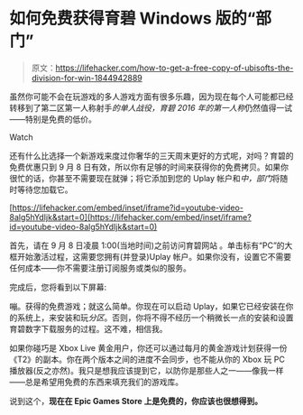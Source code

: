 # 如何免费获得育碧 Windows 版的“部门”

> 原文：<https://lifehacker.com/how-to-get-a-free-copy-of-ubisofts-the-division-for-win-1844942889>

虽然你可能不会在玩游戏的多人游戏方面有很多乐趣，因为现在每个人可能都已经转移到了第二区第一人称射手*的单人战役，育碧 2016 年的第一人称*仍然值得一试——特别是免费的低价。

Watch

还有什么比选择一个新游戏来度过你奢华的三天周末更好的方式呢，对吗？育碧的免费优惠只到 9 月 8 日有效，所以你有足够的时间来获得你的免费拷贝。如果你很忙的话，你甚至不需要现在就弹；将它添加到您的 Uplay 帐户和*中，部门*将随时等待您加载它。

 [https://lifehacker.com/embed/inset/iframe?id=youtube-video-8alg5hYdIjk&start=0](https://lifehacker.com/embed/inset/iframe?id=youtube-video-8alg5hYdIjk&start=0) 

首先，请在 9 月 8 日凌晨 1:00(当地时间)之前访问育碧网站 。单击标有“PC”的大框开始激活过程，这需要您拥有(并登录)Uplay 帐户。如果你没有，设置它不需要任何成本——你不需要注册订阅服务或类似的服务。

完成后，您将看到以下屏幕:

嘣。获得的免费游戏；就这么简单。你现在可以启动 Uplay，如果它已经安装在你的系统上，来安装和玩*分区*。否则，你将不得不经历一个稍微长一点的安装和设置育碧数字下载服务的过程。这不难，相信我。

如果你碰巧是 Xbox Live 黄金用户，你还可以通过每月的黄金游戏计划获得一份《T2》的副本。你在两个版本之间的进度不会同步，也不能从你的 Xbox 玩 PC 播放器(反之亦然)。我只是想我应该提到它，以防你是那些人之一——像我一样——总是希望用免费的东西来填充我们的游戏库。

说到这个，[](https://kotaku.com/into-the-breach-the-kotaku-review-1823365331)**现在在 Epic Games Store 上是免费的，你应该也很想得到。**